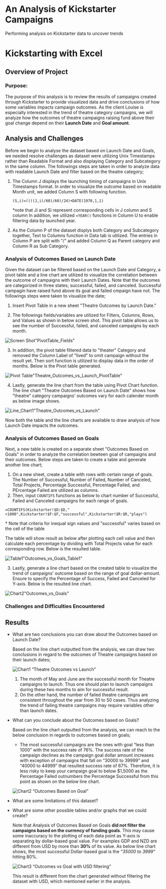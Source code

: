 # An Analysis of Kickstarter Campaigns
Performing analysis on Kickstarter data to uncover trends

# Kickstarting with Excel

## Overview of Project

### Purpose:   
   The purpose of this analysis is to review the results of campaigns created through Kickstarter to provide visualized data and drive conclusions of how some variables impacts campaign outcomes.
   As the client Louise is especially interested in the trend of theatre category campaigns, we will analyze how the outcomes of theatre campaigns raising fund above their goal change depend on their **Launch Date** and **Goal amount**.

## Analysis and Challenges
  
Before we begin to analyse the dataset based on Launch Date and Goals, we needed resolve challenges as dataset were utilizing Unix Timestamps rather than Readable Format and also displaying Category and Subcategory in the same column. The followings steps are taken in order to analyze data with readable Launch Date and filter based on the theatre category;
1. The Column J displays the launching timing of campaigns in Unix Timestamps format. In order to visualize the outcome based on readable Month unit, we added Column S with following function.

   `(S,i)=((((J,i)/60)/60)/24)+DATE(1970,1,1)`

   \*note that Ji and Si represent corresponding cells in J column and S column
  In addition, we utilized `=YEAR()` functions in Column U to enable filtering data by launched year.
  
2. As the Column P of the dataset displys both Category and Subcategory together, Text to Columns function in Data tab is utilized. The entries in Column P are split with "/" and added Column Q as Parent category and Column R as Sub Category.

### Analysis of Outcomes Based on Launch Date

Given the dataset can be filtered based on the Launch Date and Category, a pivot table and a line chart are utilized to visualize the correlation between the outcome of campaigns with their Launch Dates. Note that the outcomes are categorized in three states; successful, failed, and canceled. Successful campagin have raised fund above its goal and failed cmpaign have not. The followings steps were taken to visualize the date;

1. Insert Pivot Table in a new sheet "Theatre Outcomes by Launch Date."

2. The followings fields/variables are utilized for Filters, Columns, Rows, and Values as shown in below screen shot. This pivot table allows us to see the number of Successful, failed, and canceled campaigns by each month. 

![Screen Shot]()"PivotTable_Fields"

3. In addition, the pivot table filtered data to "theater" Category and removed the Column Label of "lived" to omit campaign without the result yet. Then sort function is utilized to display data in the order of months. Below is the Pivot table generated.

![Pivot Table]()"Theatre_Outcomes_vs_Launch_PivotTable"

4. Lastly, generate the line chart from the table using Pivot Chart function. The line chart "Theatre Outcomes Based on Launch Date" shows how "theatre" category campaigns' outcomes vary for each calender month as below image shows.

![Line_Chart1]()"Theatre_Outcomes_vs_Launch"

Now both the table and the line charts are available to draw analysis of how Launch Date impacts the outcomes.

### Analysis of Outcomes Based on Goals

Next, a new table is created on a separate sheet "Outcomes Based on Goals" in order to analyze the correlation bewteen goal of campaigns and their outcomes. Below steps are taken to create a table and generate another line chart;

1. On a new sheet, create a table with rows with certain range of goals. The Number of Successful, Number of Failed, Number of Canceled, Total Projects, Percentage Successful, Percentage Failed, and PErcentage Failed are utilized as columns.
2. Then, input `COUNTIFS` functions as below to chart number of Successful, Failed and Canceled campaigns for each range of goals.

`=COUNTIFS(Kickstarter!$D:$D,"<1000",Kickstarter!$F:$F,"successful",Kickstarter!$R:$R,"plays")`

\* Note that criteria for inequal sign values and "successful" varies based on the cell of the table

The table will show result as below after plotting each cell value and then calculate each percentage by dividing with Total Projects value for each corresponding row. Below is the resulted table.

![Table1]()"Outcomes_vs_Goals_Table1"

3. Lastly, generate a line chart based on the created table to visualize the trend of campaigns' outcome based on the range of goal dollar-amount. Ensure to specify the Percentage of Success, Failed and Canceled for Y-axis. Below is the resulted line chart.

![Chart2]()"Outcomes_vs_Goals"


### Challenges and Difficulties Encountered



## Results

- What are two conclusions you can draw about the Outcomes based on Launch Date?
  
  Based on the line chart outputted from the analysis, we can draw two conclusions in regard to the outcomes of Theatre campaigns based on their launch dates;
 
   ![Chart1]() “Theatre Outcomes vs Launch”
  1.	The month of May and June are the successful month for Theatre campaigns to launch. Thus one should plan to launch campaigns during these two months to aim for successful result. 
  2.	On the other hand, the number of failed theatre campaigns are consistent throughout the year from 30 to 50 cases. Thus analyzing the trend of failing theatre campaigns may require variables other than launch dates.

- What can you conclude about the Outcomes based on Goals?
  
  Based on the line chart outputted from the analysis, we can reach to the below conclusion in regards to outcomes based on goals;
   + The most successful campaigns are the ones with goal “less than 1000” with the success rate of 76%. The success rate of the campaign declines as the campaign goal dollar amount increases with exception of campaigns that fall on “30000 to 39999” and “40000 to 44999” that resulted success rate of 67%. Therefore, it is less risky to keep your campaign goal to below $1,5000 as the Percentage Failed outnumbers the Percentage Successful from this point as shown on the below line chart.

  ![Chart2]() “Outcomes Based on Goal”

- What are some limitations of this dataset?

- What are some other possible tables and/or graphs that we could create?
    
    Note that Analysis of Outcomes Based on Goals **did not filter the campaigns based on the currency of funding goals**. This may cause some inaccuracy to the plotting of each data point as Y-axis is separating by dollar-based goal value. For examples GDP and NZD are different from USD by more than **30%** of its value. As below line chart shows, the most successful Dollar-based goal is the _“35000 to 3999”_ hitting 80%. 
  
  ![Chart3]() “Outcomes vs Goal with USD filtering”
  
  This result is different from the chart generated without filtering the dataset with USD, which mentioned earlier in the analysis.
